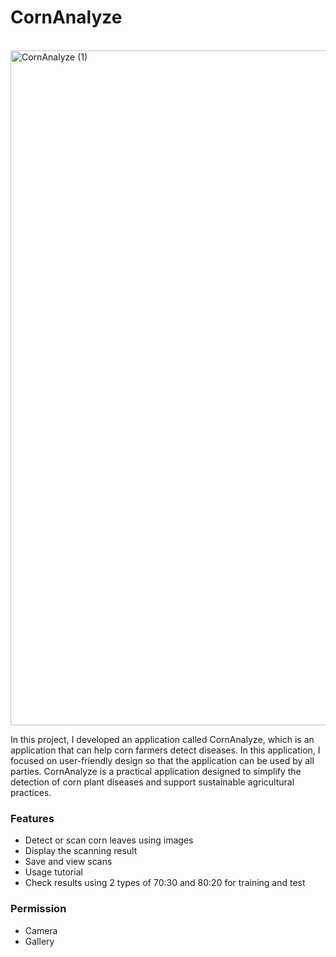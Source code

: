 <h1>CornAnalyze</h1> <br>

<img width="1920" height="1080" alt="CornAnalyze (1)" src="https://github.com/user-attachments/assets/b49694d4-5cf2-41a0-ba9a-0c91d05a6810" />

In this project, I developed an application called CornAnalyze, which is an application that can help corn farmers detect diseases. 
In this application, I focused on user-friendly design so that the application can be used by all parties. 
CornAnalyze is a practical application designed to simplify the detection of corn plant diseases and support sustainable agricultural practices.

<h3>Features</h3>

- Detect or scan corn leaves using images
- Display the scanning result
- Save and view scans
- Usage tutorial
- Check results using 2 types of 70:30 and 80:20 for training and test

<h3>Permission</h3>

- Camera
- Gallery
